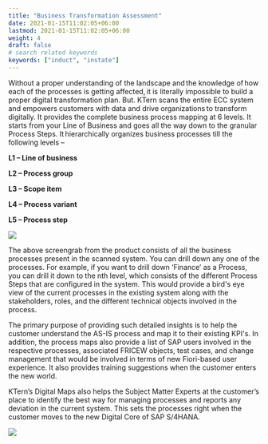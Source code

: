 ```yaml
---
title: "Business Transformation Assessment"
date: 2021-01-15T11:02:05+06:00
lastmod: 2021-01-15T11:02:05+06:00
weight: 4
draft: false
# search related keywords
keywords: ["induct", "instate"]
---
```



Without a proper understanding of the landscape and the knowledge of how each of the processes is getting affected, it is literally impossible to build a proper digital transformation plan. But. KTern scans the entire ECC system and empowers customers with data and drive organizations to transform digitally.
It provides the complete business process mapping at 6 levels. It starts from your Line of Business and goes all the way down to the granular Process Steps. It hierarchically organizes business processes till the following levels –

**L1 – Line of business**

**L2 – Process group**

**L3 – Scope item**

**L4 – Process variant**

**L5 – Process step**

![](https://storage.googleapis.com/ktern-docs-files/bta-1.png)

The above screengrab from the product consists of all the business processes present in the scanned system. You can drill down any one of the processes. For example, if you want to drill down ‘Finance’ as a Process, you can drill it down to the nth level, which consists of the different Process Steps that are configured in the system. This would provide a bird's eye view of the current processes in the existing system along with the stakeholders, roles, and the different technical objects involved in the process.

The primary purpose of providing such detailed insights is to help the customer understand the AS-IS process and map it to their existing KPI's. In addition, the process maps also provide a list of SAP users involved in the respective processes, associated FRICEW objects, test cases, and change management that would be involved in terms of new Fiori-based user experience. It also provides training suggestions when the customer enters the new world.

KTern’s Digital Maps also helps the Subject Matter Experts at the customer’s place to identify the best way for managing processes and reports any deviation in the current system. This sets the processes right when the customer moves to the new Digital Core of SAP S/4HANA.

![](https://storage.googleapis.com/ktern-docs-files/bta-2.png)
